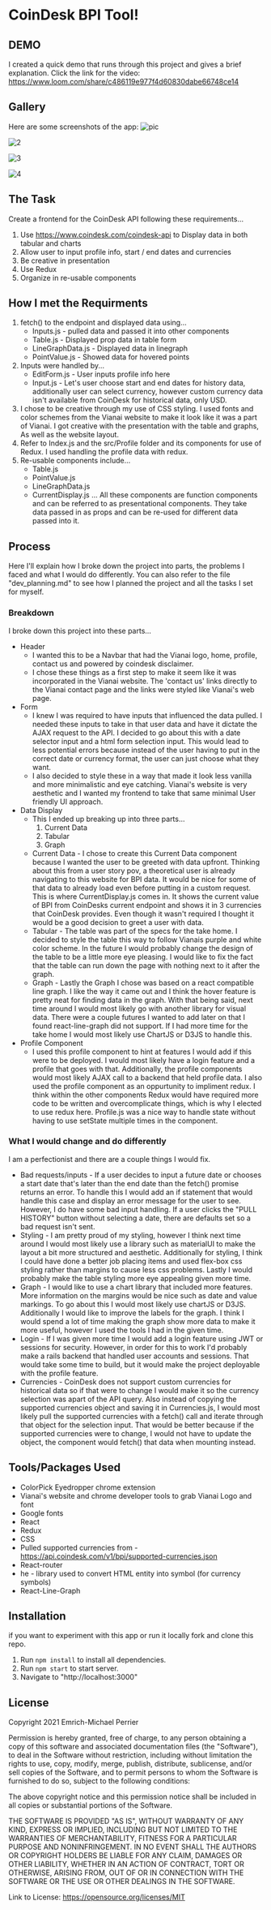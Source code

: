 # CoinDesk BPI Tool!

## DEMO
I created a quick demo that runs through this project and gives a brief explanation. Click the link for the video: https://www.loom.com/share/c486119e977f4d60830dabe66748ce14

## Gallery
Here are some screenshots of the app:
![pic](https://i.ibb.co/st7LFRs/Screen-Shot-2021-07-01-at-11-38-33-PM.png)

![2](https://i.ibb.co/L66bPT1/Screen-Shot-2021-07-01-at-11-39-17-PM.png)

![3](https://i.ibb.co/prHCMmc/Screen-Shot-2021-07-01-at-11-39-36-PM.png)

![4](https://i.ibb.co/qWvM08Y/Screen-Shot-2021-07-01-at-11-39-53-PM.png)

## The Task
Create a frontend for the CoinDesk API following these requirements...
1. Use https://www.coindesk.com/coindesk-api to Display data in both tabular and charts
2. Allow user to input profile info, start / end dates and currencies
3. Be creative in presentation
4. Use Redux
5. Organize in re-usable components

## How I met the Requirments
1. fetch() to the endpoint and displayed data using...
    * Inputs.js - pulled data and passed it into other components
    * Table.js - Displayed prop data in table form
    * LineGraphData.js - Displayed data in linegraph
    * PointValue.js - Showed data for hovered points
2. Inputs were handled by...
    * EditForm.js - User inputs profile info here
    * Input.js - Let's user choose start and end dates for history data, additionally user can select currency, however custom currency data isn't available from CoinDesk for historical data, only USD.
3. I chose to be creative through my use of CSS styling. I used fonts and color schemes from the Vianai website to make it look like it was a part of Vianai. I got creative with the presentation with the table and graphs, As well as the website layout.
4. Refer to Index.js and the src/Profile folder and its components for use of Redux. I used handling the profile data with redux.
5. Re-usable components include...
    * Table.js
    * PointValue.js
    * LineGraphData.js
    * CurrentDisplay.js
    ... All these components are function components and can be referred to as presentational components. They take data passed in as props and can be re-used for different data passed into it.

## Process
Here I'll explain how I broke down the project into parts, the problems I faced and what I would do differently. You can also refer to the file "dev_planning.md" to see how I planned the project and all the tasks I set for myself.
### Breakdown
I broke down this project into these parts...
* Header
    * I wanted this to be a Navbar that had the Vianai logo, home, profile, contact us and powered by coindesk disclaimer.
    * I chose these things as a first step to make it seem like it was incorporated in the Vianai website. The 'contact us' links directly to the Vianai contact page and the links were styled like Vianai's web page.
* Form
    * I knew I was required to have inputs that influenced the data pulled. I needed these inputs to take in that user data and have it dictate the AJAX request to the API. I decided to go about this with a date selector input and a html form selection input. This would lead to less potential errors because instead of the user having to put in the correct date or currency format, the user can just choose what they want.
    * I also decided to style these in a way that made it look less vanilla and more minimalistic and eye catching. Vianai's website is very aesthetic and I wanted my frontend to take that same minimal User friendly UI approach.
* Data Display
    * This I ended up breaking up into three parts...
        1. Current Data
        2. Tabular
        3. Graph
    * Current Data - I chose to create this Current Data component because I wanted the user to be greeted with data upfront. Thinking about this from a user story pov, a theoretical user is already navigating to this website for BPI data. It would be nice for some of that data to already load even before putting in a custom request. This is where CurrentDisplay.js comes in. It shows the current value of BPI from CoinDesks current endpoint and shows it in 3 currencies that CoinDesk provides. Even though it wasn't required I thought it would be a good decision to greet a user with data.
    * Tabular - The table was part of the specs for the take home. I decided to style the table this way to follow Vianais purple and white color scheme. In the future I would probably change the design of the table to be a little more eye pleasing. I would like to fix the fact that the table can run down the page with nothing next to it after the graph.
    * Graph - Lastly the Graph I chose was based on a react compatible line graph. I like the way it came out and I think the hover feature is pretty neat for finding data in the graph. With that being said, next time around I would most likely go with another library for visual data. There were a couple futures I wanted to add later on that I found react-line-graph did not support. If I had more time for the take home I would most likely use ChartJS or D3JS to handle this.
* Profile Component
    * I used this profile component to hint at features I would add if this were to be deployed. I would most likely have a login feature and a profile that goes with that. Additionally, the profile components would most likely AJAX call to a backend that held profile data. I also used the profile component as an oppurtunity to impliment redux. I think within the other components Redux would have required more code to be written and overcomplicate things, which is why I elected to use redux here. Profile.js was a nice way to handle state without having to use setState multiple times in the component.

### What I would change and do differently
I am a perfectionist and there are a couple things I would fix.
* Bad requests/inputs - If a user decides to input a future date or chooses a start date that's later than the end date than the fetch() promise returns an error. To handle this I would add an if statement that would handle this case and display an error message for the user to see. However, I do have some bad input handling. If a user clicks the "PULL HISTORY" button without selecting a date, there are defaults set so a bad request isn't sent.
* Styling - I am pretty proud of my styling, however I think next time around I would most likely use a library such as materialUI to make the layout a bit more structured and aesthetic. Additionally for styling, I think I could have done a better job placing items and used flex-box css styling rather than margins to cause less css problems. Lastly I would probably make the table styling more eye appealing given more time.
* Graph - I would like to use a chart library that included more features. More information on the margins would be nice such as date and value markings. To go about this I would most likely use chartJS or D3JS. Additionally I would like to improve the labels for the graph. I think I would spend a lot of time making the graph show more data to make it more useful, however I used the tools I had in the given time.
* Login - If I was given more time I would add a login feature using JWT or sessions for security. However, in order for this to work I'd probably make a rails backend that handled user accounts and sessions. That would take some time to build, but it would make the project deployable with the profile feature.
* Currencies - CoinDesk does not support custom currencies for historical data so if that were to change I would make it so the currency selection was apart of the API query. Also instead of copying the supported currencies object and saving it in Currencies.js, I would most likely pull the supported currencies with a fetch() call and iterate through that object for the selection input. That would be better because if the supported currencies were to change, I would not have to update the object, the component would fetch() that data when mounting instead.

## Tools/Packages Used
* ColorPick Eyedropper chrome extension
* Vianai's website and chrome developer tools to grab Vianai Logo and font
* Google fonts
* React
* Redux
* CSS
* Pulled supported currencies from - https://api.coindesk.com/v1/bpi/supported-currencies.json
* React-router
* he - library used to convert HTML entity into symbol (for currency symbols)
* React-Line-Graph

## Installation
if you want to experiment with this app or run it locally fork and clone this repo.
1. Run ```npm install``` to install all dependencies.
2. Run ```npm start``` to start server.
3. Navigate to "http://localhost:3000"

## License
Copyright 2021 Emrich-Michael Perrier

Permission is hereby granted, free of charge, to any person obtaining a copy of this software and associated documentation files (the "Software"), to deal in the Software without restriction, including without limitation the rights to use, copy, modify, merge, publish, distribute, sublicense, and/or sell copies of the Software, and to permit persons to whom the Software is furnished to do so, subject to the following conditions:

The above copyright notice and this permission notice shall be included in all copies or substantial portions of the Software.

THE SOFTWARE IS PROVIDED "AS IS", WITHOUT WARRANTY OF ANY KIND, EXPRESS OR IMPLIED, INCLUDING BUT NOT LIMITED TO THE WARRANTIES OF MERCHANTABILITY, FITNESS FOR A PARTICULAR PURPOSE AND NONINFRINGEMENT. IN NO EVENT SHALL THE AUTHORS OR COPYRIGHT HOLDERS BE LIABLE FOR ANY CLAIM, DAMAGES OR OTHER LIABILITY, WHETHER IN AN ACTION OF CONTRACT, TORT OR OTHERWISE, ARISING FROM, OUT OF OR IN CONNECTION WITH THE SOFTWARE OR THE USE OR OTHER DEALINGS IN THE SOFTWARE.

Link to License: https://opensource.org/licenses/MIT